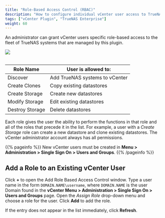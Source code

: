 ```yaml
---
title: "Role-Based Access Control (RBAC)"
description: "How to configure individual vCenter user access to TrueNAS hosts."
tags: ["vCenter Plugin", "TrueNAS Enterprise"]
weight: 60
---
```


An administrator can grant vCenter users specific role-based access to the fleet of TrueNAS systems that are managed by this plugin.

<img src="/images/vcp-22.PNG">
<br><br>

| Role Name       | User is allowed to:            |
|-----------------|--------------------------------|
| Discover        | Add TrueNAS systems to vCenter |
| Create Clones   | Copy existing datastores       |
| Create Storage  | Create new datastores          |
| Modify Storage  | Edit existing datastores       |
| Destroy Storage | Delete datastores              |

Each role gives the user the ability to perform the functions in that role and all of the roles that precede it in the list.
For example, a user with a *Create Storage* role can create a new datastore and clone existing datastores.
The vCenter administrator account always has all permissions.

{{% pageinfo %}}
New vCenter users must be created in **Menu > Administration > Single Sign On > Users and Groups**.
{{% /pageinfo %}}

## Add a Role to an Existing vCenter User

Click **+** to open the Add Role Based Access Control window.
Type a user name in the form `DOMAIN.NAME\username`, where `DOMAIN.NAME` is the user Domain found in the **vCenter Menu > Administration > Single Sign On > Users and Groups** page.
Open the *Assign Role* drop-down menu and choose a role for the user.
Click **Add** to add the role.

If the entry does not appear in the list immediately, click **Refresh**.